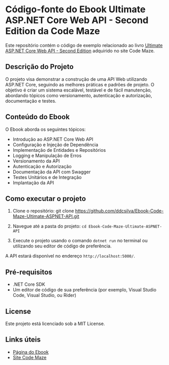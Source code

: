 # Código-fonte do Ebook Ultimate ASP.NET Core Web API - Second Edition da Code Maze

Este repositório contém o código de exemplo relacionado ao livro [Ultimate ASP.NET Core Web API - Second Edition](https://code-maze.com/ultimate-aspnetcore-webapi-second-edition/) adquirido no site Code Maze.

## Descrição do Projeto

O projeto visa demonstrar a construção de uma API Web utilizando ASP.NET Core, seguindo as melhores práticas e padrões de projeto. O objetivo é criar um sistema escalável, testável e de fácil manutenção, abordando tópicos como versionamento, autenticação e autorização, documentação e testes.

## Conteúdo do Ebook

O Ebook aborda os seguintes tópicos:

- Introdução ao ASP.NET Core Web API
- Configuração e Injeção de Dependência
- Implementação de Entidades e Repositórios
- Logging e Manipulação de Erros
- Versionamento da API
- Autenticação e Autorização
- Documentação da API com Swagger
- Testes Unitários e de Integração
- Implantação da API

## Como executar o projeto

1. Clone o repositório:
git clone https://github.com/ddcsilva/Ebook-Code-Maze-Ultimate-ASPNET-API.git

2. Navegue até a pasta do projeto:
`cd Ebook-Code-Maze-Ultimate-ASPNET-API`

3. Execute o projeto usando o comando `dotnet run` no terminal ou utilizando seu editor de código de preferência.

A API estará disponível no endereço `http://localhost:5000/`.

## Pré-requisitos

- .NET Core SDK
- Um editor de código de sua preferência (por exemplo, Visual Studio Code, Visual Studio, ou Rider)

## License

Este projeto está licenciado sob a MIT License.

## Links úteis

- [Página do Ebook](https://www.codemag.com/Products/Print/2019/JanuaryFebruary/NET-Core-REST-Service)
- [Site Code Maze](https://code-maze.com/)
